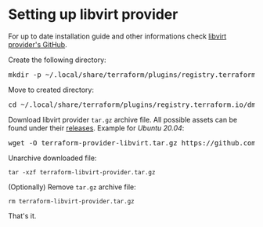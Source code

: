 # Setting up libvirt provider

For up to date installation guide and other informations check [libvirt provider's GitHub](https://github.com/dmacvicar/terraform-provider-libvirt).

Create the following directory:
<pre>
mkdir -p ~/.local/share/terraform/plugins/registry.terraform.io/dmacvicar/libvirt/<b>0.6.3</b>/linux_amd64
</pre>

Move to created directory:
<pre>
cd ~/.local/share/terraform/plugins/registry.terraform.io/dmacvicar/libvirt/<b>0.6.3</b>/linux_amd64
</pre>

Download libvirt provider `tar.gz` archive file. 
All possible assets can be found under their [releases](https://github.com/dmacvicar/terraform-provider-libvirt/releases).
Example for *Ubuntu 20.04*:
<pre>
wget -O terraform-provider-libvirt.tar.gz https://github.com/dmacvicar/terraform-provider-libvirt/releases/download/v<b>0.6.3</b>/terraform-provider-libvirt-<b>0.6.3</b>+git.1604843676.67f4f2aa.Ubuntu_20.04.amd64.tar.gz
</pre>

Unarchive downloaded file:
```
tar -xzf terraform-libvirt-provider.tar.gz
```

(Optionally) Remove `tar.gz` archive file:
```
rm terraform-libvirt-provider.tar.gz
```

That's it.

